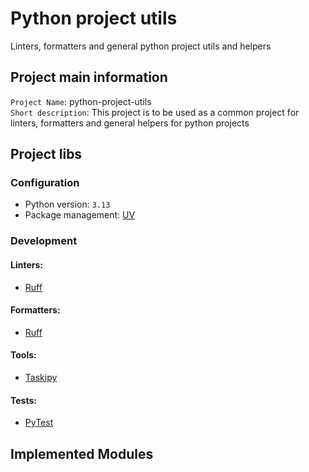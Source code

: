 # Python project utils

Linters, formatters and general python project utils and helpers

## Project main information

`Project Name`: python-project-utils\
`Short description`: This project is to be used as a common project for linters, formatters and general helpers
for python projects

## Project libs


### Configuration

- Python version: `3.13`
- Package management: [UV](https://docs.astral.sh/uv/)

### Development


#### Linters:

- [Ruff](https://docs.astral.sh/ruff/)


#### Formatters:

- [Ruff](https://docs.astral.sh/ruff/)

#### Tools:

- [Taskipy](https://github.com/taskipy)


#### Tests:

- [PyTest](https://docs.pytest.org/en/stable/)

## Implemented Modules

